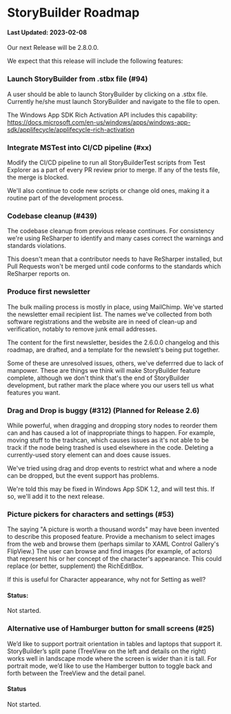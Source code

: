 # StoryBuilder Roadmap

#### Last Updated: 2023-02-08

Our next Release will be 2.8.0.0. 

We expect that this release will include the following features:

### Launch StoryBuilder from .stbx file (#94)

A user should be able to launch StoryBuilder by clicking on a .stbx file.
Currently he/she must launch StoryBuilder and navigate to the file to
open.

The Windows App SDK Rich Activation API includes this capability:
https://docs.microsoft.com/en-us/windows/apps/windows-app-sdk/applifecycle/applifecycle-rich-activation

### Integrate MSTest into CI/CD pipeline (#xx)

Modify the CI/CD pipeline to run all StoryBuilderTest scripts 
from Test Explorer as a part of every PR review prior to merge. If
any of the tests file, the merge is blocked. 

We'll also continue to code new scripts or change old 
ones, making it a routine part of the development process.


### Codebase cleanup (#439)

The codebase cleanup from  previous release continues. For consistency 
we're using ReSharper to identify and many cases correct the warnings and 
standards violations. 

This doesn't mean that a contributor needs to have ReSharper installed, but
Pull Requests won't be merged until code conforms to the standards which
ReSharper reports on.

### Produce first newsletter

The bulk mailing process is mostly in place, using MailChimp.
We've started the newsletter email recipient list. The names
we've collected from both software registrations and the website
are in need of clean-up and verification, notably to remove
junk email addresses. 

The content for the first newsletter, besides the 2.6.0.0 changelog
and this roadmap, are drafted, and a template for the newslett's
being put together.

Some of these are unresolved issues, others, we've deferrred
due to lack of manpower. These are things we think will 
make StoryBuilder feature complete, although we don't think
that's the end of StoryBuilder development, but rather mark
the place where you our users tell us what features you want.


### Drag and Drop is buggy (#312) (Planned for Release 2.6)

While powerful, when dragging and dropping story nodes to reorder them
can and has caused a lot of inappropriate things to happen. For example,
moving stuff to the trashcan, which causes issues as it's not able 
to be track if the node being trashed is used elsewhere in the code.
Deleting a currently-used story element can and does cause issues. 

We've tried using drag and drop events to restrict what and where a
node can be dropped, but the event support has problems.

We're told this may be fixed in Windows App SDK 1.2, and will test this. 
If so, we'll add it to the next release.

### Picture pickers for characters and settings (#53)

The saying "A picture is worth a thousand words" may have been invented 
to describe this proposed feature. Provide a
mechanism to select images from the web and browse them (perhaps 
similar to XAML Control Gallery's FlipView.) The user
can browse and find images (for example, of actors) that represent 
his or her concept of the character's appearance. This could 
replace (or better, supplement) the RichEditBox.

If this is useful for Character appearance, why not for Setting as well?

#### Status:

Not started.

### Alternative use of Hamburger button for small screens (#25)
We’d like to support portrait orientation in tables and laptops that support it.
StoryBuilder’s split pane (TreeView on the left and details on the right) works well in landscape mode where the screen is wider than it is tall. For portrait mode, we’d like to use the Hamberger button to toggle back and forth between the TreeView and the detail panel.

#### Status
Not started.

